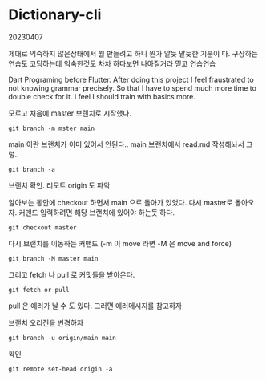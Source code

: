 # Dictionary-cli
20230407 

제대로 익숙하지 않은상태에서 뭘 만들려고 하니 뭔가 알듯 말듯한 기분이 다.
구상하는 연습도 코딩하는데 익숙한것도 차차 하다보면 나아질거라 믿고 연습연습

Dart Programing before Flutter. After doing this project I feel fraustrated to not knowing grammar precisely. So that I have to spend much more time to double check for it.
I feel I should train with basics more.


모르고 처음에 master 브랜치로 시작했다.
```
git branch -m mster main
```
main 이란 브랜치가 이미 있어서 안된다.. main 브랜치에서 read.md 작성해놔서 그렇..

```
git branch -a
```
브랜치 확인. 리모트 origin 도 파악

알아보는 동안에 checkout 하면서 main 으로 돌아가 있었다. 다시 master로 돌아오자. 커맨드 입력하려면 해당 브랜치에 있어야 하는듯 하다.
```
git checkout master
```

다시 브랜치를 이동하는 커맨드 (-m 이 move 라면 -M 은 move and force)
```
git branch -M master main
```

그리고 fetch 나 pull 로 커밋들을 받아온다.

```
git fetch or pull 
```
pull 은 에러가 날 수 도 있다. 그러면 에러메시지를 참고하자

브랜치 오리진을 변경하자
```
git branch -u origin/main main
```

확인
```
git remote set-head origin -a
```

